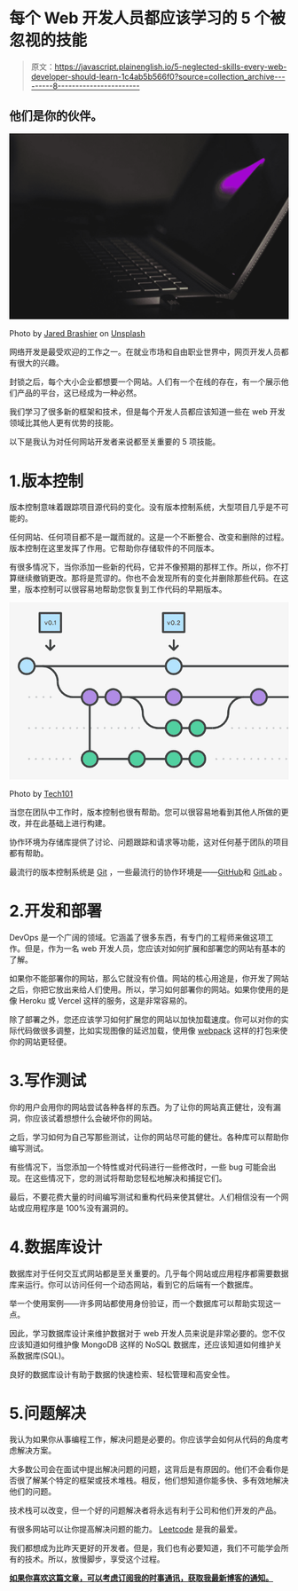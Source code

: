 # 每个 Web 开发人员都应该学习的 5 个被忽视的技能

> 原文：<https://javascript.plainenglish.io/5-neglected-skills-every-web-developer-should-learn-1c4ab5b566f0?source=collection_archive---------8----------------------->

## 他们是你的伙伴。

![](img/96d9b3f83ab03e066aab3cfa513c2d4d.png)

Photo by [Jared Brashier](https://unsplash.com/@jaredbrashier?utm_source=medium&utm_medium=referral) on [Unsplash](https://unsplash.com?utm_source=medium&utm_medium=referral)

网络开发是最受欢迎的工作之一。在就业市场和自由职业世界中，网页开发人员都有很大的兴趣。

封锁之后，每个大小企业都想要一个网站。人们有一个在线的存在，有一个展示他们产品的平台，这已经成为一种必然。

我们学习了很多新的框架和技术，但是每个开发人员都应该知道一些在 web 开发领域比其他人更有优势的技能。

以下是我认为对任何网站开发者来说都至关重要的 5 项技能。

# 1.版本控制

版本控制意味着跟踪项目源代码的变化。没有版本控制系统，大型项目几乎是不可能的。

任何网站、任何项目都不是一蹴而就的。这是一个不断整合、改变和删除的过程。版本控制在这里发挥了作用。它帮助你存储软件的不同版本。

有很多情况下，当你添加一些新的代码，它并不像预期的那样工作。所以，你不打算继续撤销更改。那将是荒谬的。你也不会发现所有的变化并删除那些代码。在这里，版本控制可以很容易地帮助您恢复到工作代码的早期版本。

![](img/ad77888439dbdbe17bdf2a78c2091a35.png)

Photo by [Tech101](https://www.tech101.in/)

当您在团队中工作时，版本控制也很有帮助。您可以很容易地看到其他人所做的更改，并在此基础上进行构建。

协作环境为存储库提供了讨论、问题跟踪和请求等功能，这对任何基于团队的项目都有帮助。

最流行的版本控制系统是 [Git](https://git-scm.com/) ，一些最流行的协作环境是——[GitHub](http://github.com)和 [GitLab](https://about.gitlab.com/) 。

# 2.开发和部署

DevOps 是一个广阔的领域。它涵盖了很多东西，有专门的工程师来做这项工作。但是，作为一名 web 开发人员，您应该对如何扩展和部署您的网站有基本的了解。

如果你不能部署你的网站，那么它就没有价值。网站的核心用途是，你开发了网站之后，你把它放出来给人们使用。所以，学习如何部署你的网站。如果你使用的是像 Heroku 或 Vercel 这样的服务，这是非常容易的。

除了部署之外，您还应该学习如何扩展您的网站以加快加载速度。你可以对你的实际代码做很多调整，比如实现图像的延迟加载，使用像 [webpack](https://webpack.js.org/) 这样的打包来使你的网站更轻便。

# 3.写作测试

你的用户会用你的网站尝试各种各样的东西。为了让你的网站真正健壮，没有漏洞，你应该试着想想什么会破坏你的网站。

之后，学习如何为自己写那些测试，让你的网站尽可能的健壮。各种库可以帮助你编写测试。

有些情况下，当您添加一个特性或对代码进行一些修改时，一些 bug 可能会出现。在这些情况下，您的测试将帮助您轻松地解决和捕捉它们。

最后，不要花费大量的时间编写测试和重构代码来使其健壮。人们相信没有一个网站或应用程序是 100%没有漏洞的。

# 4.数据库设计

数据库对于任何交互式网站都是至关重要的。几乎每个网站或应用程序都需要数据库来运行。你可以访问任何一个动态网站，看到它的后端有一个数据库。

举一个使用案例——许多网站都使用身份验证，而一个数据库可以帮助实现这一点。

因此，学习数据库设计来维护数据对于 web 开发人员来说是非常必要的。您不仅应该知道如何维护像 MongoDB 这样的 NoSQL 数据库，还应该知道如何维护关系数据库(SQL)。

良好的数据库设计有助于数据的快速检索、轻松管理和高安全性。

# 5.问题解决

我认为如果你从事编程工作，解决问题是必要的。你应该学会如何从代码的角度考虑解决方案。

大多数公司会在面试中提出解决问题的问题，这背后是有原因的。他们不会看你是否很了解某个特定的框架或技术堆栈。相反，他们想知道你能多快、多有效地解决他们的问题。

技术栈可以改变，但一个好的问题解决者将永远有利于公司和他们开发的产品。

有很多网站可以让你提高解决问题的能力。 [Leetcode](http://leetcode.com) 是我的最爱。

我们都想成为比昨天更好的开发者。但是，我们也有必要知道，我们不可能学会所有的技术。所以，放慢脚步，享受这个过程。

[**如果你喜欢这篇文章，可以考虑订阅我的时事通讯，获取我最新博客的通知。**](https://arpitfalcon.medium.com/subscribe)